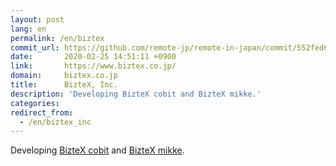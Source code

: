 ```yaml
---
layout: post
lang: en
permalink: /en/biztex
commit_url: https://github.com/remote-jp/remote-in-japan/commit/552fed65743f6edf9574520d6999d6621260f5a5
date:       2020-02-25 14:51:11 +0900
link:       https://www.biztex.co.jp/
domain:     biztex.co.jp
title:      BizteX, Inc.
description: 'Developing BizteX cobit and BizteX mikke.'
categories: 
redirect_from:
  - /en/biztex_inc
---
```


<p>Developing <a href="https://service.biztex.co.jp/">BizteX cobit</a> and <a href="https://service.biztex.co.jp/mikke/">BizteX mikke</a>.</p>
